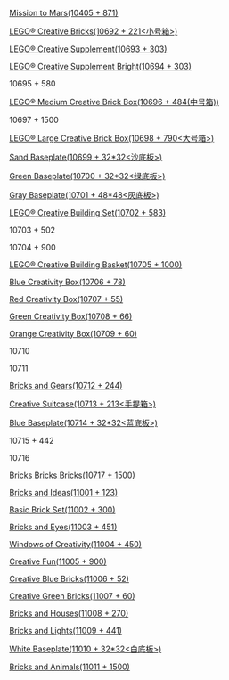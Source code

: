 [Mission to Mars(10405 + 871)](https://www.lego.com/en-us/product/mission-to-mars-10405)

[LEGO® Creative Bricks(10692 + 221<小号箱>)](https://www.lego.com/en-us/product/lego-creative-bricks-10692)

[LEGO® Creative Supplement(10693 + 303)](https://www.lego.com/en-us/product/lego-creative-supplement-10693)

[LEGO® Creative Supplement Bright(10694 + 303)](https://www.lego.com/en-us/product/lego-creative-supplement-bright-10694)

10695 + 580

[LEGO® Medium Creative Brick Box(10696 + 484(中号箱))](https://www.lego.com/en-us/product/lego-medium-creative-brick-box-10696)

10697 + 1500

[LEGO® Large Creative Brick Box(10698 + 790<大号箱>)](https://www.lego.com/en-us/product/lego-large-creative-brick-box-10698)

[Sand Baseplate(10699 + 32*32<沙底板>)](https://www.lego.com/en-us/product/sand-baseplate-10699)

[Green Baseplate(10700 + 32*32<绿底板>)](https://www.lego.com/en-us/product/green-baseplate-10700)

[Gray Baseplate(10701 + 48*48<灰底板>)](https://www.lego.com/en-us/product/gray-baseplate-10701)

[LEGO® Creative Building Set(10702 + 583)](https://www.lego.com/en-us/product/lego-creative-building-set-10702)

10703 + 502

10704 + 900

[LEGO® Creative Building Basket(10705 + 1000)](https://www.lego.com/en-us/product/lego-creative-building-basket-10705)

[Blue Creativity Box(10706 + 78)](https://www.lego.com/en-us/product/blue-creativity-box-10706)

[Red Creativity Box(10707 + 55)](https://www.lego.com/en-us/product/red-creativity-box-10707)

[Green Creativity Box(10708 + 66)](https://www.lego.com/en-us/product/green-creativity-box-10708)

[Orange Creativity Box(10709 + 60)](https://www.lego.com/en-us/product/orange-creativity-box-10709)

10710

10711

[Bricks and Gears(10712 + 244)](https://www.lego.com/en-us/product/bricks-and-gears-10712)

[Creative Suitcase(10713 + 213<手提箱>)](https://www.lego.com/en-us/product/creative-suitcase-10713)

[Blue Baseplate(10714 + 32*32<蓝底板>)](https://www.lego.com/en-us/product/blue-baseplate-10714)

10715 + 442

10716

[Bricks Bricks Bricks(10717 + 1500)](https://www.lego.com/en-us/product/bricks-bricks-bricks-10717)

[Bricks and Ideas(11001 + 123)](https://www.lego.com/en-us/product/bricks-and-ideas-11001)

[Basic Brick Set(11002 + 300)](https://www.lego.com/en-us/product/basic-brick-set-11002)

[Bricks and Eyes(11003 + 451)](https://www.lego.com/en-us/product/bricks-and-eyes-11003)

[Windows of Creativity(11004 + 450)](https://www.lego.com/en-us/product/windows-of-creativity-11004)

[Creative Fun(11005 + 900)](https://www.lego.com/en-us/product/creative-fun-11005)

[Creative Blue Bricks(11006 + 52)](https://www.lego.com/en-us/product/creative-blue-bricks-11006)

[Creative Green Bricks(11007 + 60)](https://www.lego.com/en-us/product/creative-green-bricks-11007)

[Bricks and Houses(11008 + 270)](https://www.lego.com/en-us/product/bricks-and-houses-11008)

[Bricks and Lights(11009 + 441)](https://www.lego.com/en-us/product/bricks-and-lights-11009)

[White Baseplate(11010 + 32*32<白底板>)](https://www.lego.com/en-us/product/white-baseplate-11010)

[Bricks and Animals(11011 + 1500)](https://www.lego.com/en-us/product/bricks-and-animals-11011)
